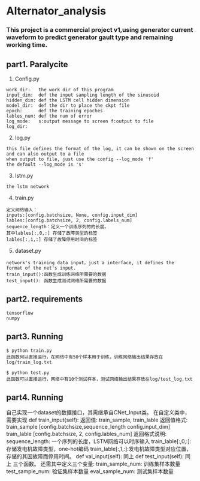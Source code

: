 # Alternator_analysis
### This project is a commercial project v1,using generator current waveform to predict generator gault type and remaining working time.
## part1. Paralycite
1. Config.py
```bashrc
work_dir:   the work dir of this program
input_dim:  def the input sampling length of the sinusoid
hidden_dim: def the LSTM cell hidden dimension
model_dir:  def the dir to place the ckpt file
epoch:      def the training epoches
lables_num: def the num of error 
log_mode:   s:output message to screen f:output to file
log_dir:    
```
2. log.py
```bashrc
this file defines the format of the log, it can be shown on the screen and can also output to a file
when output to file, just use the config --log_mode 'f'
the default --log_mode is 's'
```
3. lstm.py
```bashrc
the lstm network
```
4. train.py
```bashrc
定义网络输入：
inputs:[config.batchsize, None, config.input_dim]
lables:[config.batchsize, 2, config.labels_num]
sequence_length：定义一个训练序列的的长度。
其中lables[:,0,:] 存储了故障类型的标签
lables[:,1,:] 存储了故障停用时间的标签
```
5. dataset.py
```bashrc
network's training data input，just a interface, it defines the 
format of the net's input.
train_input():函数生成训练网络所需要的数据
test_input(): 函数生成测试网络所需要的数据
```

## part2. requirements
```bashrc
tensorflow
numpy
```
## part3. Running
```bashrc
$ python train.py
此函数何以直接运行，在网络中有50个样本用于训练，训练网络输出结果存放在log/train_log.txt
```
```bashrc
$ python test.py
此函数可以直接运行，网络中有10个测试样本，测试网络输出结果存放在log/test_log.txt
```
## part4. Running
自己实现一个dataset的数据接口，其需继承自CNet_Input类。
在自定义类中，需要实现
def train_input(self):
    返回值: train_sample, train_lable
    返回值格式: train_sample [config.batchsize,sequence_length config.input_dim]
                train_lable [config.batchsize, 2, config.lables_num]
    返回格式说明: sequence_length: 一个序列的长度，LSTM网络可以时序输入
                train_lable[:,0,:]:存储发电机故障类型，one-hot编码
                train_lable[:,1,:]:发电机故障类型对应位置，存储的其因故障而停用时间。
def val_input(self):
    同上
def test_input(self):
    同上
三个函数。
还需其中定义三个变量:
train_sample_num:  训练集样本数量
test_sample_num:   验证集样本数量
eval_sample_num:   测试集样本数量
